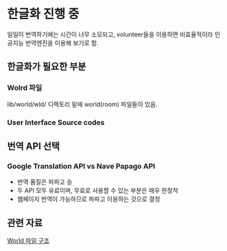 # 한글화 진행 중

일일이 번역하기에는 시간이 너무 소모되고, volunteer들을 이용하면 비효율적이라 인공지능 번역엔진을 이용해 보기로 함.

## 한글화가 필요한 부분

### Wolrd 파일
lib/world/wld/ 디렉토리 밑에 world(room) 파일들이 있음.

### User Interface Source codes



## 번역 API 선택

### Google Translation API vs Nave Papago API

- 번역 품질은 파파고 승
- 두 API 모두 유료이며, 무료로 사용할 수 있는 부분은 매우 한정적
- 웹페이지 번역이 가능하므로 파파고 이용하는 것으로 결정


## 관련 자료

[World 파일 구조](https://www.circlemud.org/cdp/building/building-3.html)






